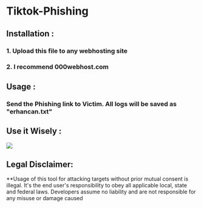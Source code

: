 # Tiktok-Phishing


## Installation :
### 1. Upload this file to any webhosting site
### 2. I recommend 000webhost.com

## Usage :

### Send the Phishing link to Victim. All logs will be saved as  "erhancan.txt"

## Use it Wisely :

 <p align="left">
   <img src="https://raw.githubusercontent.com/swagkarna/GramPhishs/master/v-for-vendetta-anonymous-artwork-wallpaper-preview.png" 
   </p>

## Legal Disclaimer:

**Usage of  this tool for attacking targets without prior mutual consent is illegal. It's the end user's responsibility to obey all applicable local, state and federal laws. Developers assume no liability and are not responsible for any misuse or damage caused
